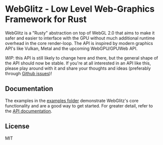 # WebGlitz - Low Level Web-Graphics Framework for Rust

WebGlitz is a "Rusty" abstraction on top of WebGL 2.0 that aims to make it safer and easier to interface with the GPU 
without much additional runtime overhead in the core render-loop. The API is inspired by modern graphics API's like 
Vulkan, Metal and the upcoming WebGPU/GPUWeb API.

*WIP*: this API is still likely to change here and there, but the general shape of the API should now be stable. If 
you're at all interested in an API like this, please play around with it and share your thoughts and ideas (preferably 
through [Github issues](https://github.com/RSSchermer/web_glitz.rs/issues))!

## Documentation

The examples in the [examples folder](./examples) demonstrate WebGlitz's core functionality and are a good way to get 
started. For greater detail, refer to the [API documentation](https://docs.rs/web-glitz).

## License

MIT
